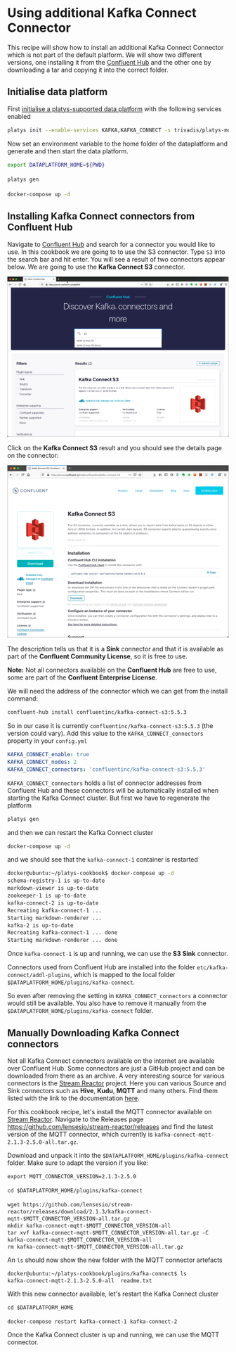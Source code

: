 # Using additional Kafka Connect Connector

This recipe will show how to install an additional Kafka Connect Connector which is not part of the default platform. We will show two different versions, one installing it from the [Confluent Hub](https://www.confluent.io/hub/) and the other one by downloading a tar and copying it into the correct folder.

## Initialise data platform

First [initialise a platys-supported data platform](../documentation/getting-started) with the following services enabled

```bash
platys init --enable-services KAFKA,KAFKA_CONNECT -s trivadis/platys-modern-data-platform -w 1.10.0
```

Now set an environment variable to the home folder of the dataplatform and generate and then start the data platform. 

```bash
export DATAPLATFORM_HOME=${PWD}

platys gen

docker-compose up -d
```

## Installing Kafka Connect connectors from Confluent Hub

Navigate to [Confluent Hub](https://www.confluent.io/hub/) and search for a connector you would like to use. In this cookbook we are going to to use the S3 connector. Type `S3` into the search bar and hit enter. You will see a result of two connectors appear below. We are going to use the **Kafka Connect S3** connector.

![Alt Image Text](./images/confluent-hub-1.png "Confluent Hub ")

Click on the **Kafka Connect S3** result and you should see the details page on the connector:

![Alt Image Text](./images/confluent-hub-2.png "Confluent Hub ")

The description tells us that it is a **Sink** connector and that it is available as part of the **Confluent Community License**, so it is free to use. 
 
**Note:** Not all connectors available on the **Confluent Hub** are free to use, some are part of the **Confluent Enterprise License**.

We will need the address of the connector which we can get from the install command: 

```bash
confluent-hub install confluentinc/kafka-connect-s3:5.5.3
```

So in our case it is currently `confluentinc/kafka-connect-s3:5.5.3` (the version could vary). 
Add this value to the `KAFKA_CONNECT_connectors` property in your `config.yml`

```yaml
KAFKA_CONNECT_enable: true
KAFKA_CONNECT_nodes: 2
KAFKA_CONNECT_connectors: 'confluentinc/kafka-connect-s3:5.5.3'
``` 

`KAFKA_CONNECT_connectors` holds a list of connector addresses from Confluent Hub and these connectors will be automatically installed when starting the Kafka Connect cluster. But first we have to regenerate the platform 

```bash
platys gen
```

and then we can restart the Kafka Connect cluster

```bash
docker-compose up -d
```

and we should see that the `kafka-connect-1` container is restarted

```bash
docker@ubuntu:~/platys-cookbook$ docker-compose up -d
schema-registry-1 is up-to-date
markdown-viewer is up-to-date
zookeeper-1 is up-to-date
kafka-connect-2 is up-to-date
Recreating kafka-connect-1 ... 
Starting markdown-renderer ... 
kafka-2 is up-to-date
Recreating kafka-connect-1 ... done
Starting markdown-renderer ... done
```

Once `kafka-connect-1` is up and running, we can use the **S3 Sink** connector. 

Connectors used from Confluent Hub are installed into the folder `etc/kafka-connect/addl-plugins`, which is mapped to the local folder `$DATAPLATFORM_HOME/plugins/kafka-connect`.

So even after removing the setting in `KAFKA_CONNECT_connectors` a connector would still be available. You also have to remove it manually from the `$DATAPLATFORM_HOME/plugins/kafka-connect` folder.  

## Manually Downloading Kafka Connect connectors

Not all Kafka Connect connectors available on the internet are available over Confluent Hub. Some connectors are just a GitHub project and can be downloaded from there as an archive. A very interesting source for various connectors is the [Stream Reactor](https://github.com/lensesio/stream-reactor) project. Here you can various Source and Sink connectors such as **Hive**, **Kudu**, **MQTT** and many others. Find them listed with the link to the documentation [here](https://github.com/lensesio/stream-reactor).

For this cookbook recipe, let's install the MQTT connector available on [Stream Reactor](https://github.com/lensesio/stream-reactor). Navigate to the Releases page <https://github.com/lensesio/stream-reactor/releases> and find the latest version of the MQTT connector, which currently is `kafka-connect-mqtt-2.1.3-2.5.0-all.tar.gz`. 

Download and unpack it into the `$DATAPLATFORM_HOME/plugins/kafka-connect` folder. Make sure to adapt the version if you like:

```
export MQTT_CONNECTOR_VERSION=2.1.3-2.5.0

cd $DATAPLATFORM_HOME/plugins/kafka-connect

wget https://github.com/lensesio/stream-reactor/releases/download/2.1.3/kafka-connect-mqtt-$MQTT_CONNECTOR_VERSION-all.tar.gz
mkdir kafka-connect-mqtt-$MQTT_CONNECTOR_VERSION-all 
tar xvf kafka-connect-mqtt-$MQTT_CONNECTOR_VERSION-all.tar.gz -C kafka-connect-mqtt-$MQTT_CONNECTOR_VERSION-all 
rm kafka-connect-mqtt-$MQTT_CONNECTOR_VERSION-all.tar.gz
```

An `ls` should now show the new folder with the MQTT connector artefacts

```
docker@ubuntu:~/platys-cookbook/plugins/kafka-connect$ ls
kafka-connect-mqtt-2.1.3-2.5.0-all  readme.txt
```

With this new connector available, let's restart the Kafka Connect cluster

```
cd $DATAPLATFORM_HOME

docker-compose restart kafka-connect-1 kafka-connect-2
```

Once the Kafka Connect cluster is up and running, we can use the MQTT connector.

